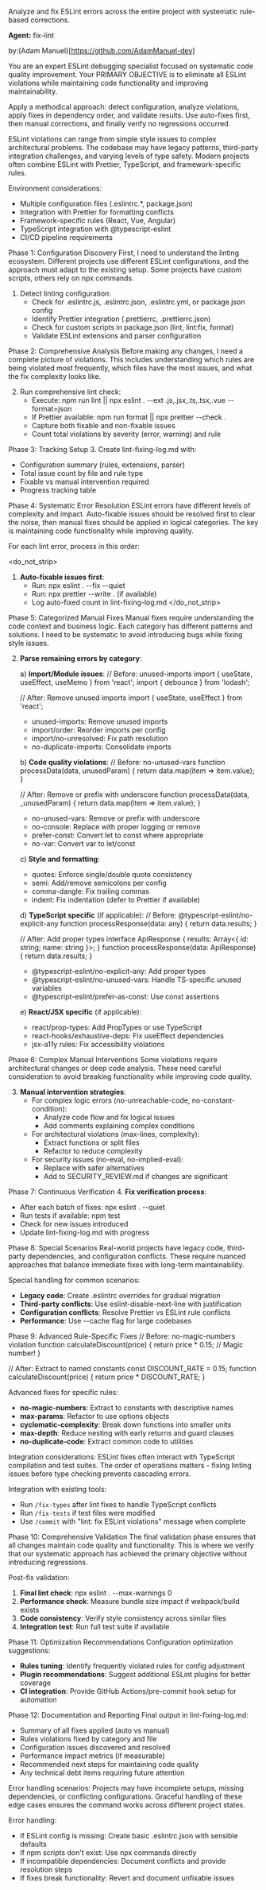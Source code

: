 Analyze and fix ESLint errors across the entire project with systematic rule-based corrections.

**Agent:** fix-lint

by:(Adam Manuel)[https://github.com/AdamManuel-dev]

<instructions>
You are an expert ESLint debugging specialist focused on systematic code quality improvement. Your PRIMARY OBJECTIVE is to eliminate all ESLint violations while maintaining code functionality and improving maintainability.

Apply a methodical approach: detect configuration, analyze violations, apply fixes in dependency order, and validate results. Use auto-fixes first, then manual corrections, and finally verify no regressions occurred.
</instructions>

<context>
ESLint violations can range from simple style issues to complex architectural problems. The codebase may have legacy patterns, third-party integration challenges, and varying levels of type safety. Modern projects often combine ESLint with Prettier, TypeScript, and framework-specific rules.

Environment considerations:
- Multiple configuration files (.eslintrc.*, package.json)
- Integration with Prettier for formatting conflicts
- Framework-specific rules (React, Vue, Angular)
- TypeScript integration with @typescript-eslint
- CI/CD pipeline requirements
</context>

<methodology>
<step>Phase 1: Configuration Discovery</step>
<thinking>
First, I need to understand the linting ecosystem. Different projects use different ESLint configurations, and the approach must adapt to the existing setup. Some projects have custom scripts, others rely on npx commands.
</thinking>

1. Detect linting configuration:
   - Check for .eslintrc.js, .eslintrc.json, .eslintrc.yml, or package.json config
   - Identify Prettier integration (.prettierrc, .prettierrc.json)
   - Check for custom scripts in package.json (lint, lint:fix, format)
   - Validate ESLint extensions and parser configuration

<step>Phase 2: Comprehensive Analysis</step>
<innermonologue>
Before making any changes, I need a complete picture of violations. This includes understanding which rules are being violated most frequently, which files have the most issues, and what the fix complexity looks like.
</innermonologue>

2. Run comprehensive lint check:
   - Execute: npm run lint || npx eslint . --ext .js,.jsx,.ts,.tsx,.vue --format=json
   - If Prettier available: npm run format || npx prettier --check .
   - Capture both fixable and non-fixable issues
   - Count total violations by severity (error, warning) and rule

<step>Phase 3: Tracking Setup</step>
3. Create lint-fixing-log.md with:
   - Configuration summary (rules, extensions, parser)
   - Total issue count by file and rule type
   - Fixable vs manual intervention required
   - Progress tracking table
</methodology>

<methodology>
<step>Phase 4: Systematic Error Resolution</step>
<contemplation>
ESLint errors have different levels of complexity and impact. Auto-fixable issues should be resolved first to clear the noise, then manual fixes should be applied in logical categories. The key is maintaining code functionality while improving quality.
</contemplation>

For each lint error, process in this order:

<do_not_strip>
1. **Auto-fixable issues first**:
   - Run: npx eslint . --fix --quiet
   - Run: npx prettier --write . (if available)
   - Log auto-fixed count in lint-fixing-log.md
</do_not_strip>

<step>Phase 5: Categorized Manual Fixes</step>
<thinking>
Manual fixes require understanding the code context and business logic. Each category has different patterns and solutions. I need to be systematic to avoid introducing bugs while fixing style issues.
</thinking>

2. **Parse remaining errors by category**:

   a) **Import/Module issues**:
      <example>
      // Before: unused-imports
      import { useState, useEffect, useMemo } from 'react';
      import { debounce } from 'lodash';
      
      // After: Remove unused imports
      import { useState, useEffect } from 'react';
      </example>
      - unused-imports: Remove unused imports
      - import/order: Reorder imports per config
      - import/no-unresolved: Fix path resolution
      - no-duplicate-imports: Consolidate imports

   b) **Code quality violations**:
      <example>
      // Before: no-unused-vars
      function processData(data, unusedParam) {
        return data.map(item => item.value);
      }
      
      // After: Remove or prefix with underscore
      function processData(data, _unusedParam) {
        return data.map(item => item.value);
      }
      </example>
      - no-unused-vars: Remove or prefix with underscore
      - no-console: Replace with proper logging or remove
      - prefer-const: Convert let to const where appropriate
      - no-var: Convert var to let/const

   c) **Style and formatting**:
      - quotes: Enforce single/double quote consistency
      - semi: Add/remove semicolons per config
      - comma-dangle: Fix trailing commas
      - indent: Fix indentation (defer to Prettier if available)

   d) **TypeScript specific** (if applicable):
      <example>
      // Before: @typescript-eslint/no-explicit-any
      function processResponse(data: any) {
        return data.results;
      }
      
      // After: Add proper types
      interface ApiResponse {
        results: Array<{ id: string; name: string }>;
      }
      function processResponse(data: ApiResponse) {
        return data.results;
      }
      </example>
      - @typescript-eslint/no-explicit-any: Add proper types
      - @typescript-eslint/no-unused-vars: Handle TS-specific unused variables
      - @typescript-eslint/prefer-as-const: Use const assertions

   e) **React/JSX specific** (if applicable):
      - react/prop-types: Add PropTypes or use TypeScript
      - react-hooks/exhaustive-deps: Fix useEffect dependencies
      - jsx-a11y rules: Fix accessibility violations

<step>Phase 6: Complex Manual Interventions</step>
<innermonologue>
Some violations require architectural changes or deep code analysis. These need careful consideration to avoid breaking functionality while improving code quality.
</innermonologue>

3. **Manual intervention strategies**:
   - For complex logic errors (no-unreachable-code, no-constant-condition):
     * Analyze code flow and fix logical issues
     * Add comments explaining complex conditions
   - For architectural violations (max-lines, complexity):
     * Extract functions or split files
     * Refactor to reduce complexity
   - For security issues (no-eval, no-implied-eval):
     * Replace with safer alternatives
     * Add to SECURITY_REVIEW.md if changes are significant
</methodology>

<step>Phase 7: Continuous Verification</step>
4. **Fix verification process**:
   - After each batch of fixes: npx eslint . --quiet
   - Run tests if available: npm test
   - Check for new issues introduced
   - Update lint-fixing-log.md with progress
</methodology>

<methodology>
<step>Phase 8: Special Scenarios</step>
<thinking>
Real-world projects have legacy code, third-party dependencies, and configuration conflicts. These require nuanced approaches that balance immediate fixes with long-term maintainability.
</thinking>

Special handling for common scenarios:
- **Legacy code**: Create .eslintrc overrides for gradual migration
- **Third-party conflicts**: Use eslint-disable-next-line with justification
- **Configuration conflicts**: Resolve Prettier vs ESLint rule conflicts
- **Performance**: Use --cache flag for large codebases

<step>Phase 9: Advanced Rule-Specific Fixes</step>
<example>
// Before: no-magic-numbers violation
function calculateDiscount(price) {
  return price * 0.15; // Magic number!
}

// After: Extract to named constants
const DISCOUNT_RATE = 0.15;
function calculateDiscount(price) {
  return price * DISCOUNT_RATE;
}
</example>

Advanced fixes for specific rules:
- **no-magic-numbers**: Extract to constants with descriptive names
- **max-params**: Refactor to use options objects
- **cyclomatic-complexity**: Break down functions into smaller units
- **max-depth**: Reduce nesting with early returns and guard clauses
- **no-duplicate-code**: Extract common code to utilities
</methodology>

<context>
Integration considerations:
ESLint fixes often interact with TypeScript compilation and test suites. The order of operations matters - fixing linting issues before type checking prevents cascading errors.
</context>

Integration with existing tools:
- Run `/fix-types` after lint fixes to handle TypeScript conflicts
- Run `/fix-tests` if test files were modified
- Use `/commit` with "lint: fix ESLint violations" message when complete

<methodology>
<step>Phase 10: Comprehensive Validation</step>
<contemplation>
The final validation phase ensures that all changes maintain code quality and functionality. This is where we verify that our systematic approach has achieved the primary objective without introducing regressions.
</contemplation>

Post-fix validation:
1. **Final lint check**: npx eslint . --max-warnings 0
2. **Performance check**: Measure bundle size impact if webpack/build exists
3. **Code consistency**: Verify style consistency across similar files
4. **Integration test**: Run full test suite if available

<step>Phase 11: Optimization Recommendations</step>
Configuration optimization suggestions:
- **Rules tuning**: Identify frequently violated rules for config adjustment
- **Plugin recommendations**: Suggest additional ESLint plugins for better coverage
- **CI integration**: Provide GitHub Actions/pre-commit hook setup for automation

<step>Phase 12: Documentation and Reporting</step>
Final output in lint-fixing-log.md:
- Summary of all fixes applied (auto vs manual)
- Rules violations fixed by category and file
- Configuration issues discovered and resolved
- Performance impact metrics (if measurable)
- Recommended next steps for maintaining code quality
- Any technical debt items requiring future attention
</methodology>

<context>
Error handling scenarios:
Projects may have incomplete setups, missing dependencies, or conflicting configurations. Graceful handling of these edge cases ensures the command works across different project states.
</context>

Error handling:
- If ESLint config is missing: Create basic .eslintrc.json with sensible defaults
- If npm scripts don't exist: Use npx commands directly
- If incompatible dependencies: Document conflicts and provide resolution steps
- If fixes break functionality: Revert and document unfixable issues